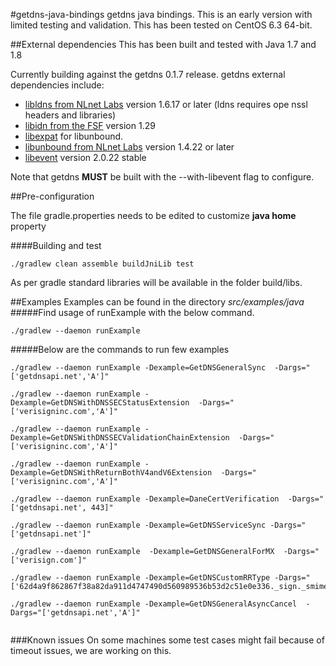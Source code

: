 #getdns-java-bindings
getdns java bindings. This is an early version with limited testing and validation. This has been tested on CentOS 6.3 64-bit.

##External dependencies
This has been built and tested with Java 1.7 and 1.8

Currently building against the getdns 0.1.7 release.
getdns external dependencies include:

*   [libldns from NLnet Labs](https://www.nlnetlabs.nl/projects/ldns/) version 1.6.17 or later (ldns requires ope
nssl headers and libraries)
*   [libidn from the FSF](http://www.gnu.org/software/libidn/) version 1.29
*   [libexpat](http://expat.sourceforge.net/) for libunbound.
*   [libunbound from NLnet Labs](http://www.nlnetlabs.nl/projects/unbound/) version 1.4.22 or later
* [libevent](http://libevent.org) version 2.0.22 stable

Note that getdns **MUST** be built with the --with-libevent flag to configure.


##Pre-configuration

The file gradle.properties needs to be edited to customize **java home** property

####Building and test
```
./gradlew clean assemble buildJniLib test
```
As per gradle standard libraries will be available in the folder build/libs.

##Examples
Examples can be found in the directory *src/examples/java*
#####Find usage of runExample with the below command.
```
./gradlew --daemon runExample
```
#####Below  are the commands to run few examples
```
./gradlew --daemon runExample -Dexample=GetDNSGeneralSync  -Dargs="['getdnsapi.net','A']"

./gradlew --daemon runExample -Dexample=GetDNSWithDNSSECStatusExtension  -Dargs="['verisigninc.com','A']"

./gradlew --daemon runExample -Dexample=GetDNSWithDNSSECValidationChainExtension  -Dargs="['verisigninc.com','A']"

./gradlew --daemon runExample -Dexample=GetDNSWithReturnBothV4andV6Extension  -Dargs="['verisigninc.com','A']"

./gradlew --daemon runExample -Dexample=DaneCertVerification  -Dargs="['getdnsapi.net', 443]"

./gradlew --daemon runExample -Dexample=GetDNSServiceSync -Dargs="['getdnsapi.net']"

./gradlew --daemon runExample  -Dexample=GetDNSGeneralForMX  -Dargs="['verisign.com']"

./gradlew --daemon runExample -Dexample=GetDNSCustomRRType -Dargs="['62d4a9f862867f38a82da911d4747490d560989536b53d2c51e0e336._sign._smimecert.gmadkat.com','TYPE65514']"

./gradlew --daemon runExample -Dexample=GetDNSGeneralAsyncCancel  -Dargs="['getdnsapi.net','A']"


```

###Known issues
On some machines some test cases might fail because of timeout issues, we are working on this.
